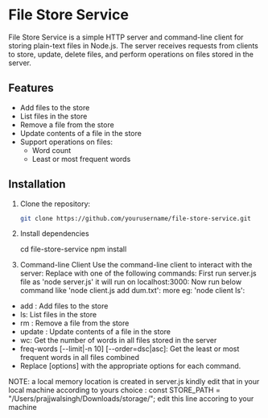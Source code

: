 # File Store Service

File Store Service is a simple HTTP server and command-line client for storing plain-text files in Node.js. The server receives requests from clients to store, update, delete files, and perform operations on files stored in the server.

## Features

- Add files to the store
- List files in the store
- Remove a file from the store
- Update contents of a file in the store
- Support operations on files:
  - Word count
  - Least or most frequent words

## Installation

1. Clone the repository:

   ```bash
   git clone https://github.com/yourusername/file-store-service.git

2. Install dependencies

    cd file-store-service
    npm install

3. Command-line Client
    Use the command-line client to interact with the server:
    Replace <command> with one of the following commands:
    First run server.js file as 'node server.js' it will run on localhost:3000:
    Now run below command like 'node client.js add dum.txt':
    more eg: 'node client ls':

- add <filenames>: Add files to the store
- ls: List files in the store
- rm <filename>: Remove a file from the store
- update <filename>: Update contents of a file in the store
- wc: Get the number of words in all files stored in the server
- freq-words [--limit|-n 10] [--order=dsc|asc]: Get the least or most frequent words in all files combined
- Replace [options] with the appropriate options for each command.

NOTE: a local memory location is created in server.js kindly edit that in your local machine according to yours choice : 
const STORE_PATH = "/Users/prajjwalsingh/Downloads/storage/"; edit this line accoring to your machine
